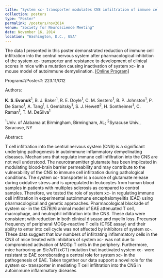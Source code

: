 ```yaml
---
title: "System xc- transporter modulates CNS infiltration of immune cells in autoimmune inflammatory disease."
collection: posters
type: "Poster"
permalink: /posters/nov2014
venue: "Society for Neuroscience Meeting"
date: November 16, 2014
location: "Washington, D.C., USA"
---
```


The data I presented in this poster demonstrated reduction of immune cell infiltration into the central nervous system after pharmacological inhibition of the system xc- transporter and resistance to development of clinical scores in mice with a mutation causing inactivation of system xc- in a mouse model of autoimmune demyelination. <a href="https://www.abstractsonline.com/Plan/ViewAbstract.aspx?sKey=c75dcad4-87dc-47a9-babc-06e91753c0f7&cKey=6d43324d-281f-4ea0-879c-9545c828d589&mKey=54c85d94-6d69-4b09-afaa-502c0e680ca7" target="_blank">[Online Program]</a>


Program#/Poster#: 223.11/G12


Authors: 

**K. S. Evonuk**<sup>1</sup>, B. J. Baker<sup>1</sup>, R. E. Doyle<sup>1</sup>, C. M. Sestero<sup>1</sup>, B. P. Johnston<sup>1</sup>, P. De Sarno<sup>1</sup>, A. Tang<sup>1</sup>, I. Gembitsky<sup>1</sup>, S. J. Hewett<sup>2</sup>, H. Sontheimer<sup>1</sup>, C. Raman<sup>1</sup>, T. M. DeSilva<sup>1</sup>
 
<sup>1</sup>Univ. of Alabama at Birmingham, Birmingham, AL; <sup>2</sup>Syracuse Univ., Syracuse, NY


Abstract:

T cell infiltration into the central nervous system (CNS) is a significant underlying pathogenesis in autoimmune inflammatory demyelinating diseases. Mechanisms that regulate immune cell infiltration into the CNS are not well understood. The neurotransmitter glutamate has been implicated in modulating blood-brain barrier permeability and may contribute to the vulnerability of the CNS to immune cell infiltration during pathological conditions. The system xc- transporter is a source of glutamate release during oxidative stress and is upregulated in leukocytes from human blood samples in patients with multiples sclerosis as compared to control samples. Therefore, we tested the role of system xc- in regulating immune cell infiltration in experimental autoimmune encephalomyelitis (EAE) using pharmacological and genetic approaches. Pharmacological blockade of system xc- in the C57Bl/6 animal model of EAE attenuated T cell, macrophage, and neutrophil infiltration into the CNS. These data were consistent with reduction in both clinical disease and myelin loss. Precursor frequency of peripheral MOGp-reactive T cells (CFSE assay) and their ability to enter into cell cycle was not affected by inhibitors of system xc-. These data suggest that low numbers of infiltrating inflammatory cells in the CNS of mice treated with inhibitors of system xc- was not due to compromised activation of MOGp T cells in the periphery. Furthermore, mice harboring an Slc7a11 (xCT) mutation that inactivated system xc- were resistant to EAE corroborating a central role for system xc- in the pathogenesis of EAE. Taken together our data support a novel role for the system xc- transporter in mediating T cell infiltration into the CNS in autoimmune inflammatory diseases.